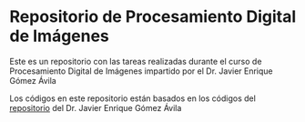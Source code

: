 # Repositorio de Procesamiento Digital de Imágenes
Este es un repositorio con las tareas realizadas durante el curso de Procesamiento Digital de Imágenes impartido por el Dr. Javier Enrique Gómez Ávila

Los códigos en este repositorio están basados en los códigos del [repositorio](https://github.com/Jegovila/cursoVR) del Dr. Javier Enrique Gómez Ávila